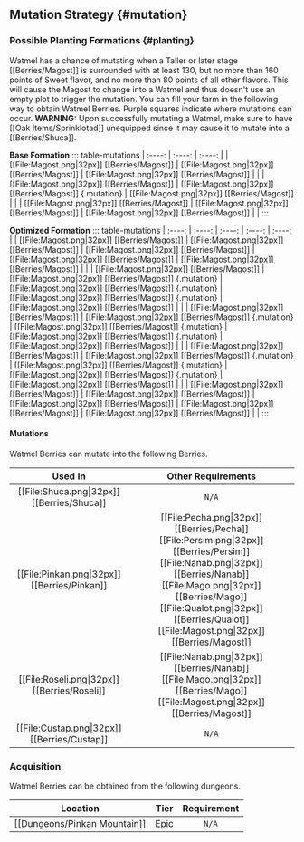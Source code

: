 ## Mutation Strategy {#mutation}

### Possible Planting Formations {#planting}

Watmel has a chance of mutating when a Taller or later stage [[Berries/Magost]] is surrounded with at least 130, but no more than 160 points of Sweet flavor, and no more than 80 points of all other flavors. This will cause the Magost to change into a Watmel and thus doesn't use an empty plot to trigger the mutation. You can fill your farm in the following way to obtain Watmel Berries. Purple squares indicate where mutations can occur.
**WARNING:** Upon successfully mutating a Watmel, make sure to have [[Oak Items/Sprinklotad]] unequipped since it may cause it to mutate into a [[Berries/Shuca]].

**Base Formation**
::: table-mutations
| :----: | :----: | :----: |
| [[File:Magost.png\|32px]] [[Berries/Magost]] | [[File:Magost.png\|32px]] [[Berries/Magost]] | [[File:Magost.png\|32px]] [[Berries/Magost]] | |
| [[File:Magost.png\|32px]] [[Berries/Magost]] | [[File:Magost.png\|32px]] [[Berries/Magost]] {.mutation} | [[File:Magost.png\|32px]] [[Berries/Magost]] | |
| [[File:Magost.png\|32px]] [[Berries/Magost]] | [[File:Magost.png\|32px]] [[Berries/Magost]] | [[File:Magost.png\|32px]] [[Berries/Magost]] | |
:::

**Optimized Formation**
::: table-mutations
| :----: | :----: | :----: | :----: | :----: |
| [[File:Magost.png\|32px]] [[Berries/Magost]] | [[File:Magost.png\|32px]] [[Berries/Magost]] | [[File:Magost.png\|32px]] [[Berries/Magost]] | [[File:Magost.png\|32px]] [[Berries/Magost]] | [[File:Magost.png\|32px]] [[Berries/Magost]] | |
| [[File:Magost.png\|32px]] [[Berries/Magost]] | [[File:Magost.png\|32px]] [[Berries/Magost]] {.mutation} | [[File:Magost.png\|32px]] [[Berries/Magost]] {.mutation} | [[File:Magost.png\|32px]] [[Berries/Magost]] {.mutation} | [[File:Magost.png\|32px]] [[Berries/Magost]] | |
| [[File:Magost.png\|32px]] [[Berries/Magost]] | [[File:Magost.png\|32px]] [[Berries/Magost]] {.mutation} | [[File:Magost.png\|32px]] [[Berries/Magost]] {.mutation} | [[File:Magost.png\|32px]] [[Berries/Magost]] {.mutation} | [[File:Magost.png\|32px]] [[Berries/Magost]] | |
| [[File:Magost.png\|32px]] [[Berries/Magost]] | [[File:Magost.png\|32px]] [[Berries/Magost]] {.mutation} | [[File:Magost.png\|32px]] [[Berries/Magost]] {.mutation} | [[File:Magost.png\|32px]] [[Berries/Magost]] {.mutation} | [[File:Magost.png\|32px]] [[Berries/Magost]] | |
| [[File:Magost.png\|32px]] [[Berries/Magost]] | [[File:Magost.png\|32px]] [[Berries/Magost]] | [[File:Magost.png\|32px]] [[Berries/Magost]] | [[File:Magost.png\|32px]] [[Berries/Magost]] | [[File:Magost.png\|32px]] [[Berries/Magost]] | |
:::

#### Mutations
Watmel Berries can mutate into the following Berries.

| Used In                                       | Other Requirements |
| :---:                                         | :---: |
| [[File:Shuca.png\|32px]] [[Berries/Shuca]]    | `N/A` |
| [[File:Pinkan.png\|32px]] [[Berries/Pinkan]]  | [[File:Pecha.png\|32px]] [[Berries/Pecha]] [[File:Persim.png\|32px]] [[Berries/Persim]] [[File:Nanab.png\|32px]] [[Berries/Nanab]] [[File:Mago.png\|32px]] [[Berries/Mago]] [[File:Qualot.png\|32px]] [[Berries/Qualot]] [[File:Magost.png\|32px]] [[Berries/Magost]] |
| [[File:Roseli.png\|32px]] [[Berries/Roseli]]  | [[File:Nanab.png\|32px]] [[Berries/Nanab]] [[File:Mago.png\|32px]] [[Berries/Mago]] [[File:Magost.png\|32px]] [[Berries/Magost]] |
| [[File:Custap.png\|32px]] [[Berries/Custap]]  | `N/A` |

### Acquisition
Watmel Berries can be obtained from the following dungeons.

| Location	                        | Tier	    | Requirement   |
| :---:                             | :---:     | :---:         |
| [[Dungeons/Pinkan Mountain]]      | Epic	    | `N/A`         |